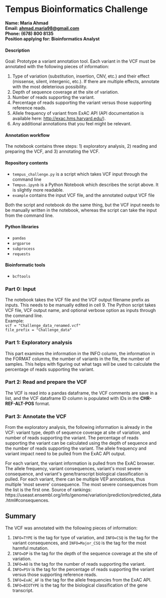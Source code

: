 # Tempus Bioinformatics Challenge
**Name: Maria Ahmad** <br>
**Email: ahmad.maria98@gmail.com** <br>
**Phone: (678) 800 8135** <br>
**Position applying for: Bioinformatics Analyst** <br>
#### Description
Goal: Prototype a variant annotation tool. Each variant in the VCF must be annotated with the following pieces of information:
1. Type of variation (substitution, insertion, CNV, etc.) and their effect (missense, silent,
intergenic, etc.). If there are multiple effects, annotate with the most deleterious
possibility.
2. Depth of sequence coverage at the site of variation.
3. Number of reads supporting the variant.
4. Percentage of reads supporting the variant versus those supporting reference reads.
5. Allele frequency of variant from ExAC API (API documentation is available here:
http://exac.hms.harvard.edu/).
6. Any additional annotations that you feel might be relevant.

#### Annotation workflow
The notebook contains three steps: 1) exploratory analysis, 2) reading and preparing the VCF, and 3) annotating the VCF. 
#### Repository contents
- `tempus_challenge.py` is a script which takes VCF input through the command line
- `Tempus.ipynb` is a Python Notebook which describes the script above. It is slightly more readable. 
- `example` contains the input VCF file, and the annotated output VCF file

Both the script and notebook do the same thing, but the VCF input needs to be manually written in the notebook, whereas the script can take the input from the command line.

#### Python libraries
- `pandas`
- `argparse`
- `subprocess`
- `requests`
#### Bioinformatic tools
- `bcftools`
### Part 0: Input
The notebook takes the VCF file and the VCF output filename prefix as inputs. This needs to be manually edited in cell 9. The Python script takes VCF file, VCF output name, and optional verbose option as inputs through the command line. <br> Example: <br>
`vcf = "Challenge_data_renamed.vcf"` <br>
`file_prefix = "Challenge_data"`
### Part 1: Exploratory analysis
This part examines the information in the INFO column, the information in the FORMAT columns, the number of variants in the file, the number of samples. This helps with figuring out what tags will be used to calculate the percentage of reads supporting the variant. 
### Part 2: Read and prepare the VCF
The VCF is read into a pandas dataframe, the VCF comments are save in a list, and the VCF dataframe ID column is populated with IDs in the **CHR-REF-ALT-POS** format.
### Part 3: Annotate the VCF
<p> From the exploratory analysis, the following information is already in the VCF: variant type, depth of sequence coverage at site of variation, and number of reads supporting the variant. The percentage of reads supporting the variant can be calculated using the depth of sequence and the number of reads supporting the variant. The allele frequency and variant impact need to be pulled from the ExAC API output. </p> 
<p> For each variant, the variant information is pulled from the ExAC browser. The allele frequency, variant consequences, variant's most severe consequence, and variant's gene/transcript biological classification is pulled. For each variant, there can be multiple VEP annotations, thus multiple 'most severe' consequence. The most severe consequences from the list is the first one. Source of rankings: https://useast.ensembl.org/info/genome/variation/prediction/predicted_data.html#consequences. </p> 

## Summary
The VCF was annotated with the following pieces of information:
1. `INFO=TYPE` is the tag for type of variation, and `INFO=CSQ` is the tag for the variant consequences, and `INFO=Major_CSQ` is the tag for the most harmful mutation.
2. `INFO=DP` is the tag for the depth of the sequence coverage at the site of variation. 
3. `INFO=AO` is the tag for the number of reads supporting the variant. 
4. `INFO=PSV` is the tag for the percentage of reads supporting the variant versus those supporting reference reads. 
5. `INFO=ExAC_AF` is the tag for the allele frequencies from the ExAC API.
6. `INFO=BIOTYPE` is the tag for the biological classification of the gene transcript. 
